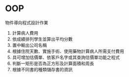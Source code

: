 # OOP
物件導向程式設計作業
1. 計算病人費用
2. 依成績排列學生並算出平均分數
3. 置中輸出公司名稱
4. 根據住院天數、實施手術、使用藥物計算病人所需支付費用
5. 具可增加估價單、依客戶名字或其查詢估價單功能之程式
6. 判斷一矩形是否為正方形及計算面積和周長
7. 根據不同書的種類儲存書的資訊
